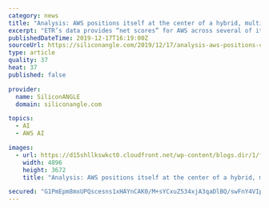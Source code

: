 ```yaml
---
category: news
title: "Analysis: AWS positions itself at the center of a hybrid, multicloud world"
excerpt: "ETR’s data provides “net scores” for AWS across several of its most important market segments, including cloud overall, analytics databases, machine learning and artificial intelligence, and workspaces. Net scores from ETR are an important metric because they’re a simple but effective way to gauge spending momentum on a specific company ..."
publishedDateTime: 2019-12-17T16:19:00Z
sourceUrl: https://siliconangle.com/2019/12/17/analysis-aws-positions-center-hybrid-multicloud-world/
type: article
quality: 37
heat: 37
published: false

provider:
  name: SiliconANGLE
  domain: siliconangle.com

topics:
  - AI
  - AWS AI

images:
  - url: https://d15shllkswkct0.cloudfront.net/wp-content/blogs.dir/1/files/2019/12/reinvent2019board-1.jpg
    width: 4896
    height: 3672
    title: "Analysis: AWS positions itself at the center of a hybrid, multicloud world"

secured: "G1PmEpm8mxUPQscesns1xHAYnCAK0/M+sYCxuZ534xjA3qaDlBQ/swFnY4VIpvuIQq9mW0KxTyGlpkvMLdugN+sVCsS2zze1o1lym9giHBcPm4RZ5cQl9x1rFnKfhqYXtY/+xPyyugZXY3rKcOtYxx/BlUZQmjpn/fefWqWelj0pOCgvwPX6+wpS6L9kfyIWlc8XMncmZalLElsTF24gO6WcFqzcUbxZDzeNssz0WmQaccRpQu5j2SLuxQ5Xj6Wp7I6F8IB6EQViIYkTiDiuVg==;KhEYmbe7nXWvM2beF2vZaw=="
---
```


